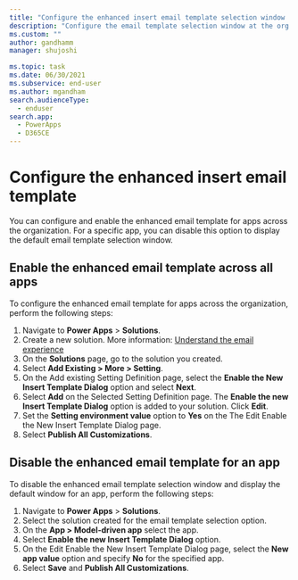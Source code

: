 ```yaml
---
title: "Configure the enhanced insert email template selection window | MicrosoftDocs"
description: "Configure the email template selection window at the org level or app."
ms.custom: ""
author: gandhamm
manager: shujoshi

ms.topic: task
ms.date: 06/30/2021
ms.subservice: end-user
ms.author: mgandham
search.audienceType: 
  - enduser
search.app: 
  - PowerApps
  - D365CE
---
```

# Configure the enhanced insert email template
 
You can configure and enable the enhanced email template for apps across the organization.  For a specific app, you can disable this option to display the default email template selection window. 

## Enable the enhanced email template across all apps

To configure the enhanced email template for apps across the organization, perform the following steps:

1. Navigate to **Power Apps** > **Solutions**.
1. Create a new solution. More information: [Understand the email experience](../maker/data-platform/create-solution.md)
1. On the **Solutions** page, go to the solution you created.
1. Select **Add Existing > More > Setting**.
1. On the Add existing Setting Definition page, select the **Enable the New Insert Template Dialog** option and select **Next**.
1. Select **Add** on the Selected Setting Definition page. The **Enable the new Insert Template Dialog** option is added to your solution. Click **Edit**.
1. Set the **Setting environment value** option to **Yes** on the The Edit Enable the New Insert Template Dialog page.
1. Select **Publish All Customizations**.

## Disable the enhanced email template for an app

To disable the enhanced email template selection window and display the default window for an app, perform the following steps:

1. Navigate to **Power Apps** > **Solutions**.
1. Select the solution created for the email template selection option.
1. On the **App > Model-driven app** select the app.
1. Select **Enable the new Insert Template Dialog** option.
1. On the Edit Enable the New Insert Template Dialog page, select the **New app value** option and specify **No** for the specified app.
1. Select **Save** and **Publish All Customizations**.
